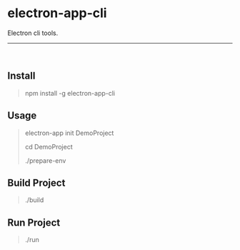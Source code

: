 # electron-app-cli

Electron cli tools.

---

<br/>

## Install

> npm install -g electron-app-cli

## Usage

> electron-app init DemoProject
>
> cd DemoProject
>
> ./prepare-env

## Build Project

> ./build

## Run Project

> ./run

